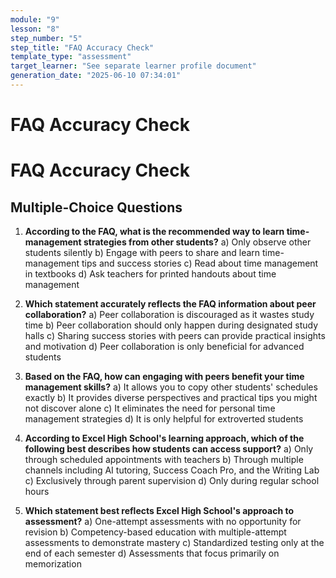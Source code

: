 ```yaml
---
module: "9"
lesson: "8"
step_number: "5"
step_title: "FAQ Accuracy Check"
template_type: "assessment"
target_learner: "See separate learner profile document"
generation_date: "2025-06-10 07:34:01"
---
```


# FAQ Accuracy Check

# FAQ Accuracy Check

## Multiple-Choice Questions

1. **According to the FAQ, what is the recommended way to learn time-management strategies from other students?**
   a) Only observe other students silently
   b) Engage with peers to share and learn time-management tips and success stories
   c) Read about time management in textbooks
   d) Ask teachers for printed handouts about time management

2. **Which statement accurately reflects the FAQ information about peer collaboration?**
   a) Peer collaboration is discouraged as it wastes study time
   b) Peer collaboration should only happen during designated study halls
   c) Sharing success stories with peers can provide practical insights and motivation
   d) Peer collaboration is only beneficial for advanced students

3. **Based on the FAQ, how can engaging with peers benefit your time management skills?**
   a) It allows you to copy other students' schedules exactly
   b) It provides diverse perspectives and practical tips you might not discover alone
   c) It eliminates the need for personal time management strategies
   d) It is only helpful for extroverted students

4. **According to Excel High School's learning approach, which of the following best describes how students can access support?**
   a) Only through scheduled appointments with teachers
   b) Through multiple channels including AI tutoring, Success Coach Pro, and the Writing Lab
   c) Exclusively through parent supervision
   d) Only during regular school hours

5. **Which statement best reflects Excel High School's approach to assessment?**
   a) One-attempt assessments with no opportunity for revision
   b) Competency-based education with multiple-attempt assessments to demonstrate mastery
   c) Standardized testing only at the end of each semester
   d) Assessments that focus primarily on memorization